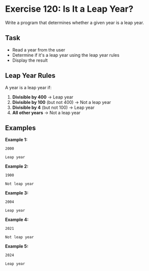 # Exercise 120: Is It a Leap Year?

Write a program that determines whether a given year is a leap year.

## Task
- Read a year from the user
- Determine if it's a leap year using the leap year rules
- Display the result

## Leap Year Rules
A year is a leap year if:
1. **Divisible by 400** → Leap year
2. **Divisible by 100** (but not 400) → Not a leap year
3. **Divisible by 4** (but not 100) → Leap year
4. **All other years** → Not a leap year

## Examples
**Example 1:**
```
2000
```
```
Leap year
```

**Example 2:**
```
1900
```
```
Not leap year
```

**Example 3:**
```
2004
```
```
Leap year
```

**Example 4:**
```
2021
```
```
Not leap year
```

**Example 5:**
```
2024
```
```
Leap year
```

